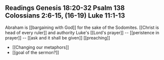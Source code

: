 Readings
	Genesis 18:20-32
	Psalm 138
	Colossians 2:6-15, (16-19)
	Luke 11:1-13
---
Abraham is [[bargaining with God]] for the sake of the Sodomites.
[[Christ is head of every ruler]] and authority
Luke's [[Lord's prayer]] -- [[peristence in prayer]] -- [[ask and it shall be given]]
[[preaching]]

- [[Changing our metaphors]] 
- [[goal of the sermon?]] 
